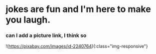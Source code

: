 # jokes are fun and I'm here to make you laugh. 

### can I add a picture link, I think so 

!(https://pixabay.com/images/id-2240764){:class="img-responsive"} 

